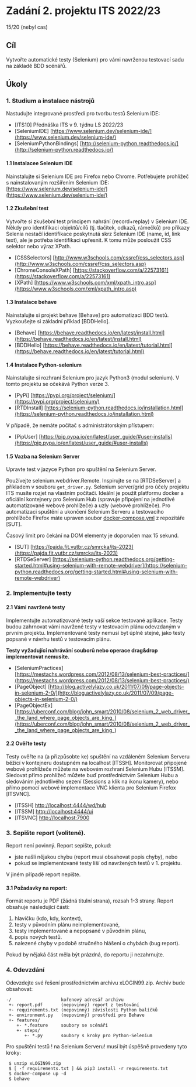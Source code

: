 # Zadání 2. projektu ITS 2022/23

15/20 (nebyl cas)

## Cíl

Vytvořte automatické testy (Selenium) pro vámi navrženou testovací sadu na základě BDD scénářů.

## Úkoly

### 1. Studium a instalace nástrojů

Nastudujte integrované prostředí pro tvorbu testů Selenium IDE:

- [ITS10] Přednáška ITS v 9. týdnu LS 2022/23
- [SeleniumIDE] [https://www.selenium.dev/selenium-ide/](https://www.selenium.dev/selenium-ide/)
- [SeleniumPythonBindings] [http://selenium-python.readthedocs.io/](http://selenium-python.readthedocs.io/)

#### 1.1 Instalacee Selenium IDE

Nainstalujte si Selenium IDE pro Firefox nebo Chrome. Potřebujete prohlížeč s nainstalovaným rozšířením Selenium IDE: [https://www.selenium.dev/selenium-ide/](https://www.selenium.dev/selenium-ide/)

#### 1.2 Zkušební test

Vytvořte si zkušební test principem nahrání (record+replay) v Selenium IDE. Někdy pro identifikaci objektů/cílů (tj. tlačítek, odkazů, rámečků) pro příkazy Selenia nestačí identifikace poskytnutá skrz Selenium IDE (name, id, link text), ale je potřeba identifikaci upřesnit. K tomu může posloužit CSS selektor nebo výraz XPath.

- [CSSSelectors] [http://www.w3schools.com/cssref/css_selectors.asp](http://www.w3schools.com/cssref/css_selectors.asp)
- [ChromeConsoleXPath] [https://stackoverflow.com/a/22573161](https://stackoverflow.com/a/22573161)
- [XPath] [https://www.w3schools.com/xml/xpath_intro.asp](https://www.w3schools.com/xml/xpath_intro.asp)

#### 1.3 Instalace behave

Nainstalujte si projekt behave [Behave] pro automatizaci BDD testů. Vyzkoušejte si základní příklad [BDDHello].

- [Behave] [https://behave.readthedocs.io/en/latest/install.html](https://behave.readthedocs.io/en/latest/install.html)
- [BDDHello] [https://behave.readthedocs.io/en/latest/tutorial.html](https://behave.readthedocs.io/en/latest/tutorial.html)

#### 1.4 Instalace Python-selenium

Nainstalujte si rozhraní Selenium pro jazyk Python3 (modul selenium). V tomto projektu se očekává Python verze 3.

- [PyPi] [https://pypi.org/project/selenium/](https://pypi.org/project/selenium/)
- [RTDInstall] [https://selenium-python.readthedocs.io/installation.html](https://selenium-python.readthedocs.io/installation.html)

V případě, že nemáte počítač s administrátorským přístupem:

- [PipUser] [https://pip.pypa.io/en/latest/user_guide/#user-installs](https://pip.pypa.io/en/latest/user_guide/#user-installs)

#### 1.5 Vazba na Selenium Server

Upravte test v jazyce Python pro spuštění na Selenium Server.

Používejte selenium.webdriver.Remote. Inspirujte se na [RTDSeServer] a příkladem v souboru `get_driver.py`. Selenium server/grid pro účely projektu ITS musíte rozjet na vlastním počítači. Ideální je použít platformu docker a oficiální kontejnery pro Selenium Hub (spravuje připojení na jednotlivé automatizované webové prohlížeče) a uzly (webové prohlížeče). Pro automatizaci spuštění a ukončení Selenium Serveru a testovacího prohlížeče Firefox máte upraven soubor [docker-compose.yml](https://pajda.fit.vutbr.cz/smrcka/its-2023/-/blob/master/projekt2/docker-compose.yml) z repozitáře [SUT].

Časový limit pro čekání na DOM elementy je doporučen max 15 sekund.

- [SUT] [https://pajda.fit.vutbr.cz/smrcka/its-2023](https://pajda.fit.vutbr.cz/smrcka/its-2023)
- [RTDSeServer] [https://selenium-python.readthedocs.org/getting-started.html#using-selenium-with-remote-webdriver](https://selenium-python.readthedocs.org/getting-started.html#using-selenium-with-remote-webdriver)

### 2. Implementujte testy

#### 2.1 Vámi navržené testy

Implementujte automatizované testy vaší sekce testované aplikace. Testy budou zahrnovat vámi navržené testy v testovacím plánu odevzdaným v prvním projektu. Implementované testy nemusí byt úplně stejné, jako testy popsané v návrhu testů v testovacím plánu.

**Testy vyžadující nahrávání souborů nebo operace drag&drop implementovat nemusíte.**

- [SeleniumPractices] [https://mestachs.wordpress.com/2012/08/13/selenium-best-practices/](https://mestachs.wordpress.com/2012/08/13/selenium-best-practices/)
- [PageObject] [http://blog.activelylazy.co.uk/2011/07/09/page-objects-in-selenium-2-0/](http://blog.activelylazy.co.uk/2011/07/09/page-objects-in-selenium-2-0/)
- [PageObjectEx] [https://uberconf.com/blog/john_smart/2010/08/selenium_2_web_driver__the_land_where_page_objects_are_king_](https://uberconf.com/blog/john_smart/2010/08/selenium_2_web_driver__the_land_where_page_objects_are_king_)

#### 2.2 Ověřte testy

Testy ověřte na (a přizpůsobte ke) spuštění na vzdáleném Selenium Serveru běžící v kontejneru dostupném na localhost [ITSSH]. Monitorovat připojené webové prohlížeče můžete na webovém rozhraní Selenium Hubu [ITSSM]. Sledovat přímo prohlížeč můžete buď prostřednictvím Selenium Hubu a sledováním jednotlivého sezení (Sessions a klik na ikonu kamery), nebo přímo pomocí webové implementace VNC klienta pro Selenium Firefox [ITSVNC].

- [ITSSH] [http://localhost:4444/wd/hub](http://localhost:4444/wd/hub)
- [ITSSM] [http://localhost:4444/ui](http://localhost:4444/ui)
- [ITSVNC] [http://localhost:7900](http://localhost:7900)

### 3. Sepište report (volitené).

Report není povinný. Report sepište, pokud:

* jste našli nějakou chybu (report musí obsahovat popis chyby), nebo
* pokud se implementované testy liší od navržených testů v 1. projektu.

V jiném případě report nepište.

#### 3.1 Požadavky na report:

Formát reportu je PDF (žádná titulní strana), rozsah 1-3 strany. Report obsahuje následující části:

1. hlavičku (kdo, kdy, kontext),
2. testy v původním plánu neimplementované,
3. testy implementované a nepopsané v původním plánu,
4. popis nových testů.
5. nalezené chyby v podobě stručného hlášení o chybách (bug report).

Pokud by nějaká část měla být prázdná, do reportu ji nezahrnujte.

### 4. Odevzdání

Odevzdejte své řešení prostřednictvím archivu xLOGIN99.zip. Archiv bude obsahovat:

    -/                   kořenový adresář archivu
     +- report.pdf       (nepovinný) report z testování
     +- requirements.txt (nepovinný) závislosti Python balíčků
     +- environment.py   (nepovinný) prostředí pro Behave
     +- features/
        +- *.feature     soubory se scénáři
        +- steps/
           +- *.py       soubory s kroky pro Python-Selenium


Pro spuštění testů ! na Selenium Serveru! musí být úspěšně provedeny tyto kroky:


     $ unzip xLOGIN99.zip
     $ [ -f requirements.txt ] && pip3 install -r requirements.txt
     $ docker-compose up -d
     $ behave
